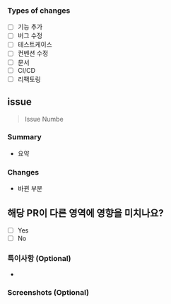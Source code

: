 ### Types of changes

- [ ] 기능 추가
- [ ] 버그 수정
- [ ] 테스트케이스
- [ ] 컨벤션 수정
- [ ] 문서
- [ ] CI/CD
- [ ] 리팩토링

## issue

<!-- 수정하려는 현재 동작을 설명하거나 관련 문제에 대한 링크를 제공하십시오. -->

> Issue Numbe

### Summary

- 요약

### Changes

- 바뀐 부분

## 해당 PR이 다른 영역에 영향을 미치나요?

- [ ] Yes
- [ ] No

### 특이사항 (Optional)

-

### Screenshots (Optional)
